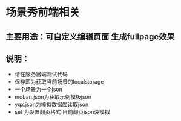 # 场景秀前端相关

## 主要用途：可自定义编辑页面 生成fullpage效果

## 说明：

+  请在服务器端测试代码 
+  保存即为获取当前场景的localstorage 
+  一个场景为一个json
+  moban.json为获取示例模板json
+  yqx.json为模拟数据库读取json
+  set 为设置翻页格式  目前翻页json没模拟